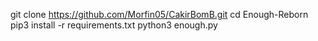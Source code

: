 git clone https://github.com/Morfin05/CakirBomB.git
cd Enough-Reborn
pip3 install -r requirements.txt
python3 enough.py
